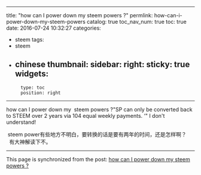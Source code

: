 
---
title: "how can I power down my steem powers ?"
permlink: how-can-i-power-down-my-steem-powers
catalog: true
toc_nav_num: true
toc: true
date: 2016-07-24 10:32:27
categories:
- steem
tags:
- steem
- chinese
thumbnail: 
sidebar:
    right:
        sticky: true
widgets:
    -
        type: toc
        position: right
---


<html>
<p>how can I power down my &nbsp;steem powers ?"SP can only be converted back to STEEM over 2 years via 104 equal weekly payments. ‘" I don't understand!</p>
<p>&nbsp;steem power有些地方不明白，要转换的话是要有两年的时间，还是怎样啊？ &nbsp;&nbsp;有大神解读下不。&nbsp;</p>
</html>

- - -

This page is synchronized from the post: [how can I power down my steem powers ?](https://steemit.com/@lemooljiang/how-can-i-power-down-my-steem-powers)
